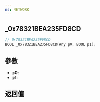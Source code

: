 ```yaml
---
ns: NETWORK
---
```

## _0x78321BEA235FD8CD

```c
// 0x78321BEA235FD8CD
BOOL _0x78321BEA235FD8CD(Any p0, BOOL p1);
```


## 參數
* **p0**: 
* **p1**: 

## 返回值
